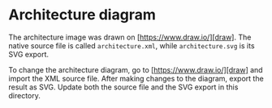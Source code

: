 # Architecture diagram

The architecture image was drawn on [https://www.draw.io/][draw]. The native source file is called `architecture.xml`, while `architecture.svg` is its SVG export.

To change the architecture diagram, go to [https://www.draw.io/][draw] and import the XML source file. After making changes to the diagram, export the result as SVG. Update both the source file and the SVG export in this directory.

[draw]: https://www.draw.io
